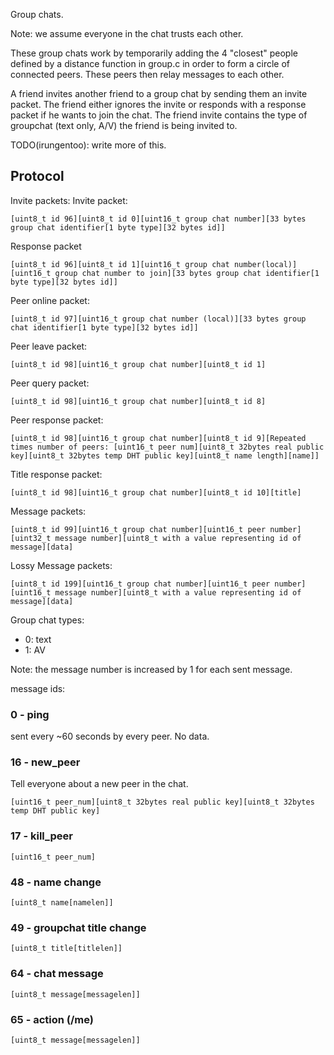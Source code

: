 Group chats.

Note: we assume everyone in the chat trusts each other.

These group chats work by temporarily adding the 4 "closest" people defined by
a distance function in group.c in order to form a circle of connected peers.
These peers then relay messages to each other.

A friend invites another friend to a group chat by sending them an invite
packet. The friend either ignores the invite or responds with a response packet
if he wants to join the chat. The friend invite contains the type of groupchat
(text only, A/V) the friend is being invited to.


TODO(irungentoo): write more of this.

## Protocol

Invite packets:
Invite packet:
```
[uint8_t id 96][uint8_t id 0][uint16_t group chat number][33 bytes group chat identifier[1 byte type][32 bytes id]]
```

Response packet
```
[uint8_t id 96][uint8_t id 1][uint16_t group chat number(local)][uint16_t group chat number to join][33 bytes group chat identifier[1 byte type][32 bytes id]]
```


Peer online packet:
```
[uint8_t id 97][uint16_t group chat number (local)][33 bytes group chat identifier[1 byte type][32 bytes id]]
```

Peer leave packet:
```
[uint8_t id 98][uint16_t group chat number][uint8_t id 1]
```

Peer query packet:
```
[uint8_t id 98][uint16_t group chat number][uint8_t id 8]
```

Peer response packet:
```
[uint8_t id 98][uint16_t group chat number][uint8_t id 9][Repeated times number of peers: [uint16_t peer num][uint8_t 32bytes real public key][uint8_t 32bytes temp DHT public key][uint8_t name length][name]]
```

Title response packet:
```
[uint8_t id 98][uint16_t group chat number][uint8_t id 10][title]
```

Message packets:
```
[uint8_t id 99][uint16_t group chat number][uint16_t peer number][uint32_t message number][uint8_t with a value representing id of message][data]
```

Lossy Message packets:
```
[uint8_t id 199][uint16_t group chat number][uint16_t peer number][uint16_t message number][uint8_t with a value representing id of message][data]
```

Group chat types:
- 0: text
- 1: AV


Note: the message number is increased by 1 for each sent message.

message ids:

### 0 - ping

sent every ~60 seconds by every peer.
No data.

### 16 - new_peer

Tell everyone about a new peer in the chat.
```
[uint16_t peer_num][uint8_t 32bytes real public key][uint8_t 32bytes temp DHT public key]
```

### 17 - kill_peer
```
[uint16_t peer_num]
```

### 48 - name change
```
[uint8_t name[namelen]]
```

### 49 - groupchat title change
```
[uint8_t title[titlelen]]
```

### 64 - chat message
```
[uint8_t message[messagelen]]
```

### 65 - action (/me)
```
[uint8_t message[messagelen]]
```



